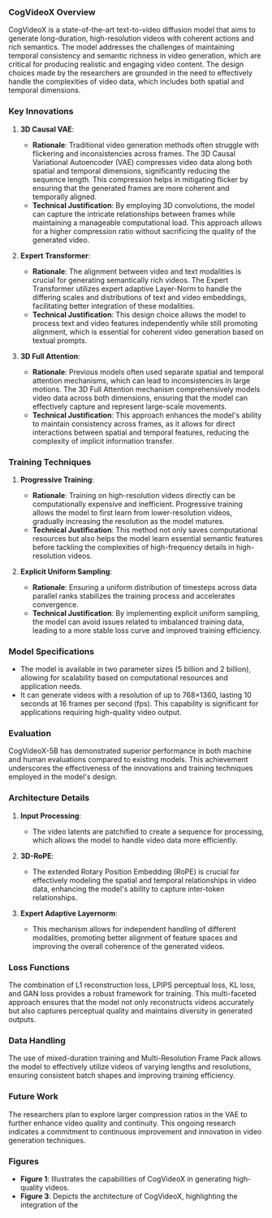 ### CogVideoX Overview

CogVideoX is a state-of-the-art text-to-video diffusion model that aims to generate long-duration, high-resolution videos with coherent actions and rich semantics. The model addresses the challenges of maintaining temporal consistency and semantic richness in video generation, which are critical for producing realistic and engaging video content. The design choices made by the researchers are grounded in the need to effectively handle the complexities of video data, which includes both spatial and temporal dimensions.

### Key Innovations

1. **3D Causal VAE**:
   - **Rationale**: Traditional video generation methods often struggle with flickering and inconsistencies across frames. The 3D Causal Variational Autoencoder (VAE) compresses video data along both spatial and temporal dimensions, significantly reducing the sequence length. This compression helps in mitigating flicker by ensuring that the generated frames are more coherent and temporally aligned.
   - **Technical Justification**: By employing 3D convolutions, the model can capture the intricate relationships between frames while maintaining a manageable computational load. This approach allows for a higher compression ratio without sacrificing the quality of the generated video.

2. **Expert Transformer**:
   - **Rationale**: The alignment between video and text modalities is crucial for generating semantically rich videos. The Expert Transformer utilizes expert adaptive Layer-Norm to handle the differing scales and distributions of text and video embeddings, facilitating better integration of these modalities.
   - **Technical Justification**: This design choice allows the model to process text and video features independently while still promoting alignment, which is essential for coherent video generation based on textual prompts.

3. **3D Full Attention**:
   - **Rationale**: Previous models often used separate spatial and temporal attention mechanisms, which can lead to inconsistencies in large motions. The 3D Full Attention mechanism comprehensively models video data across both dimensions, ensuring that the model can effectively capture and represent large-scale movements.
   - **Technical Justification**: This approach enhances the model's ability to maintain consistency across frames, as it allows for direct interactions between spatial and temporal features, reducing the complexity of implicit information transfer.

### Training Techniques

1. **Progressive Training**:
   - **Rationale**: Training on high-resolution videos directly can be computationally expensive and inefficient. Progressive training allows the model to first learn from lower-resolution videos, gradually increasing the resolution as the model matures.
   - **Technical Justification**: This method not only saves computational resources but also helps the model learn essential semantic features before tackling the complexities of high-frequency details in high-resolution videos.

2. **Explicit Uniform Sampling**:
   - **Rationale**: Ensuring a uniform distribution of timesteps across data parallel ranks stabilizes the training process and accelerates convergence.
   - **Technical Justification**: By implementing explicit uniform sampling, the model can avoid issues related to imbalanced training data, leading to a more stable loss curve and improved training efficiency.

### Model Specifications

- The model is available in two parameter sizes (5 billion and 2 billion), allowing for scalability based on computational resources and application needs.
- It can generate videos with a resolution of up to 768×1360, lasting 10 seconds at 16 frames per second (fps). This capability is significant for applications requiring high-quality video output.

### Evaluation

CogVideoX-5B has demonstrated superior performance in both machine and human evaluations compared to existing models. This achievement underscores the effectiveness of the innovations and training techniques employed in the model's design.

### Architecture Details

1. **Input Processing**:
   - The video latents are patchified to create a sequence for processing, which allows the model to handle video data more efficiently.
   
2. **3D-RoPE**:
   - The extended Rotary Position Embedding (RoPE) is crucial for effectively modeling the spatial and temporal relationships in video data, enhancing the model's ability to capture inter-token relationships.

3. **Expert Adaptive Layernorm**:
   - This mechanism allows for independent handling of different modalities, promoting better alignment of feature spaces and improving the overall coherence of the generated videos.

### Loss Functions

The combination of L1 reconstruction loss, LPIPS perceptual loss, KL loss, and GAN loss provides a robust framework for training. This multi-faceted approach ensures that the model not only reconstructs videos accurately but also captures perceptual quality and maintains diversity in generated outputs.

### Data Handling

The use of mixed-duration training and Multi-Resolution Frame Pack allows the model to effectively utilize videos of varying lengths and resolutions, ensuring consistent batch shapes and improving training efficiency.

### Future Work

The researchers plan to explore larger compression ratios in the VAE to further enhance video quality and continuity. This ongoing research indicates a commitment to continuous improvement and innovation in video generation techniques.

### Figures

- **Figure 1**: Illustrates the capabilities of CogVideoX in generating high-quality videos.
- **Figure 3**: Depicts the architecture of CogVideoX, highlighting the integration of the